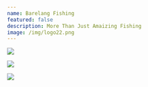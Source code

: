 ```yaml
---
name: Barelang Fishing
featured: false
description: More Than Just Amaizing Fishing
image: /img/logo22.png
---
```

![](/img/20150423-5.jpg)

![](/img/20150423-6.jpg)

![](/img/20150423-8.jpg)
